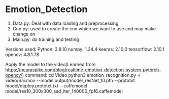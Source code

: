 # Emotion_Detection

1. Data.py: Deal with data loading and preprocessing
2. Cnn.py: used to create the cnn which we want to use and may make change on
3. Main.py: do training and testing

Versions used:
Python: 3.8.10
numpy: 1.24.4
keeras: 2.10.0
tensorflow: 2.10.1
opencv: 4.8.1.78


Apply the model to the video(Learned from https://neuraspike.com/blog/realtime-emotion-detection-system-pytorch-opencv/)
command:
cd Video
python3 emotion_recognition.py -i video/Sai.mov --model output/model_resNet_10.pth  --prototxt model/deploy.prototxt.txt  --caffemodel model/res10_300x300_ssd_iter_140000_fp16.caffemodel


